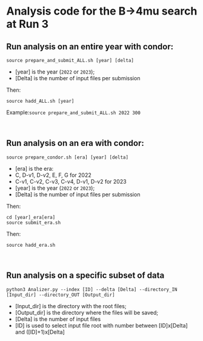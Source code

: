 # Analysis code for the B&rarr;4mu search at Run 3

## Run analysis on an entire year with condor:
```
source prepare_and_submit_ALL.sh [year] [delta]
```
*  [year] is the year (`2022` or `2023`);
*  [Delta] is the number of input files per submission

Then:
```
source hadd_ALL.sh [year]
```
Example:`source prepare_and_submit_ALL.sh 2022 300`
<p>&nbsp;</p>


## Run analysis on an era with condor:
```
source prepare_condor.sh [era] [year] [delta]
```
*  [era] is the era:
  * C, D-v1, D-v2, E, F, G for 2022
  * C-v1, C-v2, C-v3, C-v4, D-v1, D-v2 for 2023
*  [year] is the year (`2022` or `2023`);
*  [Delta] is the number of input files per submission

Then:
```
cd [year]_era[era]
source submit_era.sh
```

Then:
```
source hadd_era.sh
```
<p>&nbsp;</p>

## Run analysis on a specific subset of data

```
python3 Analizer.py --index [ID] --delta [Delta] --directory_IN [Input_dir] --directory_OUT [Output_dir]
```
*  [Input_dir] is the directory with the root files;
*  [Output_dir] is the directory where the files will be saved;
*  [Delta] is the number of input files
*  [ID] is used to select input file root with number between [ID]x[Delta] and ([ID]+1)x[Delta]

<p>&nbsp;</p>
